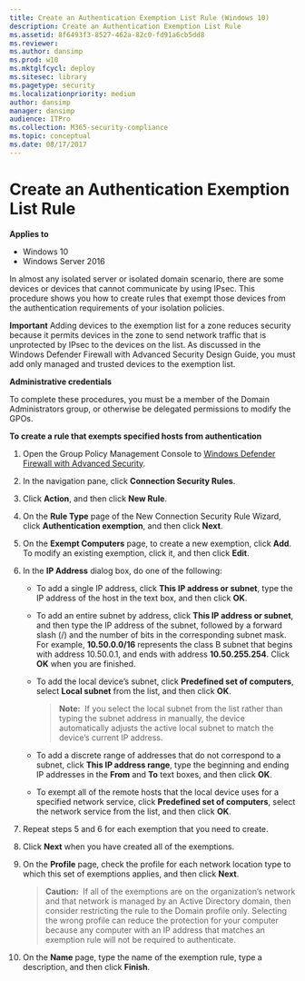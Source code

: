 ```yaml
---
title: Create an Authentication Exemption List Rule (Windows 10)
description: Create an Authentication Exemption List Rule
ms.assetid: 8f6493f3-8527-462a-82c0-fd91a6cb5dd8
ms.reviewer:
ms.author: dansimp
ms.prod: w10
ms.mktglfcycl: deploy
ms.sitesec: library
ms.pagetype: security
ms.localizationpriority: medium
author: dansimp
manager: dansimp
audience: ITPro
ms.collection: M365-security-compliance
ms.topic: conceptual
ms.date: 08/17/2017
---
```


# Create an Authentication Exemption List Rule

**Applies to**
-   Windows 10
-   Windows Server 2016

In almost any isolated server or isolated domain scenario, there are some devices or devices that cannot communicate by using IPsec. This procedure shows you how to create rules that exempt those devices from the authentication requirements of your isolation policies.

**Important**
Adding devices to the exemption list for a zone reduces security because it permits devices in the zone to send network traffic that is unprotected by IPsec to the devices on the list. As discussed in the Windows Defender Firewall with Advanced Security Design Guide, you must add only managed and trusted devices to the exemption list.


**Administrative credentials**

To complete these procedures, you must be a member of the Domain Administrators group, or otherwise be delegated permissions to modify the GPOs.

**To create a rule that exempts specified hosts from authentication**

1.  Open the Group Policy Management Console to [Windows Defender Firewall with Advanced Security](open-the-group-policy-management-console-to-windows-firewall-with-advanced-security.md).

2.  In the navigation pane, click **Connection Security Rules**.

3.  Click **Action**, and then click **New Rule**.

4.  On the **Rule Type** page of the New Connection Security Rule Wizard, click **Authentication exemption**, and then click **Next**.

5.  On the **Exempt Computers** page, to create a new exemption, click **Add**. To modify an existing exemption, click it, and then click **Edit**.

6.  In the **IP Address** dialog box, do one of the following:

    -   To add a single IP address, click **This IP address or subnet**, type the IP address of the host in the text box, and then click **OK**.

    -   To add an entire subnet by address, click **This IP address or subnet**, and then type the IP address of the subnet, followed by a forward slash (/) and the number of bits in the corresponding subnet mask. For example, **10.50.0.0/16** represents the class B subnet that begins with address 10.50.0.1, and ends with address **10.50.255.254**. Click **OK** when you are finished.

    -   To add the local device’s subnet, click **Predefined set of computers**, select **Local subnet** from the list, and then click **OK**.

        >**Note:**  If you select the local subnet from the list rather than typing the subnet address in manually, the device automatically adjusts the active local subnet to match the device’s current IP address.

    -   To add a discrete range of addresses that do not correspond to a subnet, click **This IP address range**, type the beginning and ending IP addresses in the **From** and **To** text boxes, and then click **OK**.

    -   To exempt all of the remote hosts that the local device uses for a specified network service, click **Predefined set of computers**, select the network service from the list, and then click **OK**.

7.  Repeat steps 5 and 6 for each exemption that you need to create.

8.  Click **Next** when you have created all of the exemptions.

9.  On the **Profile** page, check the profile for each network location type to which this set of exemptions applies, and then click **Next**.

    >**Caution:**  If all of the exemptions are on the organization’s network and that network is managed by an Active Directory domain, then consider restricting the rule to the Domain profile only. Selecting the wrong profile can reduce the protection for your computer because any computer with an IP address that matches an exemption rule will not be required to authenticate.

10. On the **Name** page, type the name of the exemption rule, type a description, and then click **Finish**.
